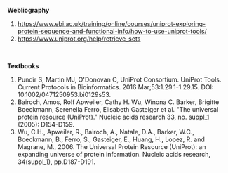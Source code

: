 **Webliography**
1. https://www.ebi.ac.uk/training/online/courses/uniprot-exploring-protein-sequence-and-functional-info/how-to-use-uniprot-tools/ 
2. https://www.uniprot.org/help/retrieve_sets


&nbsp;

**Textbooks**
1.	Pundir S, Martin MJ, O'Donovan C, UniProt Consortium. UniProt Tools. Current Protocols in Bioinformatics. 2016 Mar;53:1.29.1-1.29.15. DOI: 10.1002/0471250953.bi0129s53.
2.	Bairoch, Amos, Rolf Apweiler, Cathy H. Wu, Winona C. Barker, Brigitte Boeckmann, Serenella Ferro, Elisabeth Gasteiger et al. "The universal protein resource (UniProt)." Nucleic acids research 33, no. suppl_1 (2005): D154-D159.
3.	Wu, C.H., Apweiler, R., Bairoch, A., Natale, D.A., Barker, W.C., Boeckmann, B., Ferro, S., Gasteiger, E., Huang, H., Lopez, R. and Magrane, M., 2006. The Universal Protein Resource (UniProt): an expanding universe of protein information. Nucleic acids research, 34(suppl_1), pp.D187-D191.
